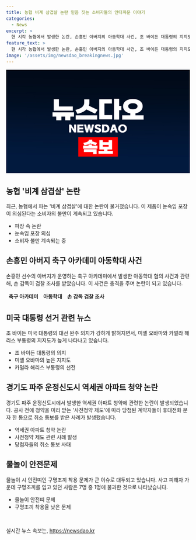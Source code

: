```yaml
---
title: 농협 비계 삼겹살 논란 믿음 짓는 소비자들의 안타까운 이야기
categories:
  - News
excerpt: >
  현 시각 농협에서 발생한 논란, 손흥민 아버지의 아동학대 사건, 조 바이든 대통령의 지지도, 파주 운정신도시 아파트 청약 취소 사태, 구명조끼 착용 문제에 대한 논점을 다루는 기사를 작성해야 합니다.
feature_text: >
  현 시각 농협에서 발생한 논란, 손흥민 아버지의 아동학대 사건, 조 바이든 대통령의 지지도, 파주 운정신도시 아파트 청약 취소 사태, 구명조끼 착용 문제에 대한 논점을 다루는 기사를 작성해야 합니다.
image: '/assets/img/newsdao_breakingnews.jpg'
---
```


<p><img src="/assets/img/newsdao_breakingnews.jpg" alt="flaretime 속보" /></p>

<h2 data-ke-size="size26">농협 '비계 삼겹살' 논란</h2>

<p data-ke-size="size16">최근, 농협에서 파는 '비계 삼겹살'에 대한 논란이 불거졌습니다. 이 제품이 눈속임 포장이 의심된다는 소비자의 불만이 계속되고 있습니다.</p>

<ul>
<li>파장 속 논란</li>
<li>눈속임 포장 의심</li>
<li>소비자 불만 계속되는 중</li>
</ul>

<h2 data-ke-size="size26">손흥민 아버지 축구 아카데미 아동학대 사건</h2>

<p data-ke-size="size16">손흥민 선수의 아버지가 운영하는 축구 아카데미에서 발생한 아동학대 혐의 사건과 관련해, 손 감독이 검찰 조사를 받았습니다. 이 사건은 충격을 주며 논란이 되고 있습니다.</p>

<table>
<thead>
<tr>
<td style="text-align: center; height: 17px;"><b>축구 아카데미</b></td>
<td style="text-align: center; height: 17px;"><b>아동학대</b></td>
<td style="text-align: center; height: 17px;"><b>손 감독 검찰 조사</b></td>
</tr>
</thead>
</table>

<h2 data-ke-size="size26">미국 대통령 선거 관련 뉴스</h2>

<p data-ke-size="size16">조 바이든 미국 대통령의 대선 완주 의지가 강하게 밝혀지면서, 미셸 오바마와 카멀라 해리스 부통령의 지지도가 높게 나타나고 있습니다.</p>

<ul>
<li>조 바이든 대통령의 의지</li>
<li>미셸 오바마의 높은 지지도</li>
<li>카멀라 해리스 부통령의 선전</li>
</ul>

<h2 data-ke-size="size26">경기도 파주 운정신도시 역세권 아파트 청약 논란</h2>

<p data-ke-size="size16">경기도 파주 운정신도시에서 발생한 역세권 아파트 청약에 관련한 논란이 발생되었습니다. 공사 전에 청약을 미리 받는 '사전청약 제도'에 따라 당첨된 계약자들이 휴대전화 문자 한 통으로 취소 통보를 받은 사례가 발생했습니다.</p>

<ul>
<li>역세권 아파트 청약 논란</li>
<li>사전청약 제도 관련 사례 발생</li>
<li>당첨자들의 취소 통보 사태</li>
</ul>

<h2 data-ke-size="size26">물놀이 안전문제</h2>

<p data-ke-size="size16">물놀이 시 안전띠인 구명조끼 착용 문제가 큰 이슈로 대두되고 있습니다. 사고 피해자 가운데 구명조끼를 입고 있던 사람은 7명 중 1명에 불과한 것으로 나타났습니다.</p>

<ul>
<li>물놀이 안전띠 문제</li>
<li>구명조끼 착용율 낮은 문제</li>
</ul>

<p data-ke-size="size16">&nbsp;</p>
실시간 뉴스 속보는, <a href="https://newsdao.kr" rel="dofollow">https://newsdao.kr</a>


